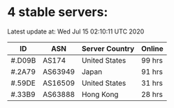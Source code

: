 # 4 stable servers:

Latest update at: Wed Jul 15 02:10:11 UTC 2020

| ID | ASN | Server Country | Online |
| -- | --- | -------------- | ------ |
| #.D09B | AS174 | United States | 99 hrs |
| #.2A79 | AS63949 | Japan | 91 hrs |
| #.59DE | AS16509 | United States | 31 hrs |
| #.33B9 | AS63888 | Hong Kong | 28 hrs |

